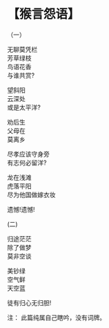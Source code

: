# 【猴言怨语】

（一）

无聊莫凭栏   
芳草绿枝  
鸟语花香  
与谁共赏?

望斜阳  
云深处  
或是太平洋?

劝后生  
父母在  
莫离乡  

尽孝应该守身旁  
有志何必留洋?

龙在浅滩  
虎落平阳  
尽为他国做嫁衣妆  

遗憾!遗憾!

 (二)
 
归途茫茫  
除了做梦  
莫非空谈  

美钞绿  
空气鲜  
天空蓝  

徒有归心无归胆!

注： 此篇纯属自己瞎吟，没有词牌。
